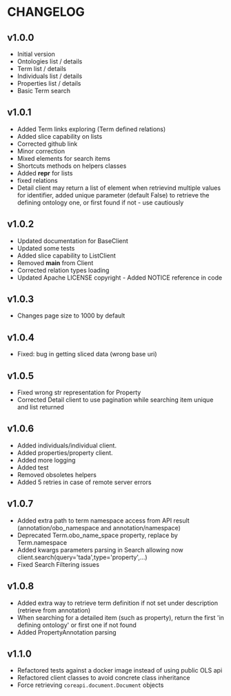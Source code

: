 CHANGELOG
=========

v1.0.0
------

- Initial version
- Ontologies list / details
- Term list / details
- Individuals list / details
- Properties list / details
- Basic Term search 
    
v1.0.1
------

- Added Term links exploring (Term defined relations)
- Added slice capability on lists
- Corrected github link
- Minor correction
- Mixed elements for search items
- Shortcuts methods on helpers classes
- Added __repr__ for lists
- fixed relations
- Detail client may return a list of element when retrievind multiple values for identifier, added unique parameter 
   (default False) to retrieve the defining ontology one, or first found if not - use cautiously
   
v1.0.2
------

- Updated documentation for BaseClient
- Updated some tests
- Added slice capability to ListClient
- Removed __main__ from Client
- Corrected relation types loading
- Updated Apache LICENSE copyright - Added NOTICE reference in code

v1.0.3
-----

- Changes page size to 1000 by default

v1.0.4
------

- Fixed: bug in getting sliced data (wrong base uri)

v1.0.5
------

- Fixed wrong str representation for Property
- Corrected Detail client to use pagination while searching item unique and list returned


v1.0.6
------

- Added individuals/individual client.
- Added properties/property client.
- Added more logging
- Added test
- Removed obsoletes helpers
- Added 5 retries in case of remote server errors
 
 v1.0.7
 ------
 
- Added extra path to term namespace access from API result (annotation/obo_namespace and annotation/namespace)
- Deprecated Term.obo_name_space property, replace by Term.namespace
- Added kwargs parameters parsing in Search allowing now client.search(query='tada',type='property',...)
- Fixed Search Filtering issues
 
 v1.0.8
 ------
  
 - Added extra way to retrieve term definition if not set under description (retrieve from annotation)
 - When searching for a detailed item (such as property), return the first 'in defining ontology' or first one if not found
 - Added PropertyAnnotation parsing
 
 v1.1.0
 ------
 
 - Refactored tests against a docker image instead of using public OLS api
 - Refactored client classes to avoid concrete class inheritance
 - Force retrieving `coreapi.document.Document` objects
 
 